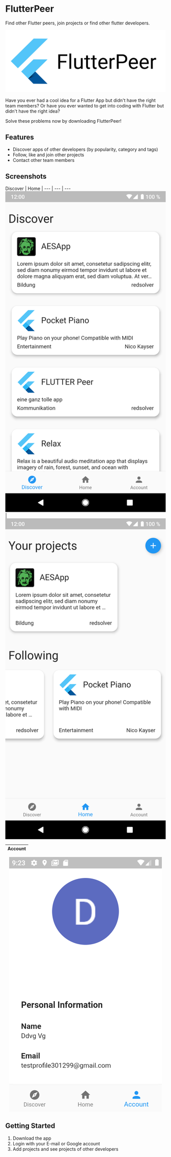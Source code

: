 # FlutterPeer

Find other Flutter peers, join projects or find other flutter developers.

![alt text](https://github.com/daniel-vera-g/flutter-peer/blob/master/assets/FlutterPeer_Logo.jpg "FlutterPeer Logo")

Have you ever had a cool idea for a Flutter App but didn't have the right team members?
Or have you ever wanted to get into coding with Flutter but didn't have the right idea?

Solve these problems now by downloading FlutterPeer!

## Features
- Discover apps of other developers (by popularity, category and tags)
- Follow, like and join other projects
- Contact other team members

## Screenshots

Discover | Home | 
--- | --- | ---
![Discover](./assets/discover.png) | ![Home](./assets/home.png) 

<center>

Account |
--- |
![Profile](./assets/profile.png)

</center>

## Getting Started

1. Download the app
2. Login with your E-mail or Google account
3. Add projects and see projects of other developers
